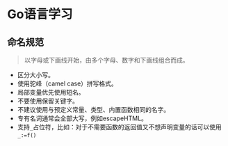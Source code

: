 # Go语言学习

## 命名规范
>以字母或下画线开始，由多个字母、数字和下画线组合而成。

* 区分大小写。
* 使用驼峰（camel case）拼写格式。
* 局部变量优先使用短名。
* 不要使用保留关键字。
* 不建议使用与预定义常量、类型、内置函数相同的名字。
* 专有名词通常会全部大写，例如escapeHTML。
* 支持`_`占位符，比如：对于不需要函数的返回值又不想声明变量的话可以使用`_:=f()`